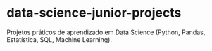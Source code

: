 # data-science-junior-projects
Projetos práticos de aprendizado em Data Science (Python, Pandas, Estatística, SQL, Machine Learning).
